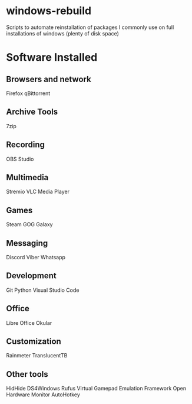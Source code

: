 # windows-rebuild
Scripts to automate reinstallation of packages I commonly use on full installations of windows (plenty of disk space)


# Software Installed

## Browsers and network
Firefox
qBittorrent

## Archive Tools
7zip

## Recording
OBS Studio

## Multimedia
Stremio
VLC Media Player

## Games
Steam
GOG Galaxy

## Messaging
Discord
Viber
Whatsapp

## Development
Git
Python
Visual Studio Code

## Office
Libre Office
Okular

## Customization
Rainmeter
TranslucentTB

## Other tools
HidHide
DS4Windows
Rufus
Virtual Gamepad Emulation Framework
Open Hardware Monitor
AutoHotkey
